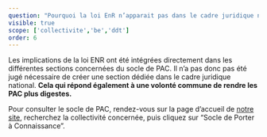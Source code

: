 ```yaml
---
question: "Pourquoi la loi EnR n’apparait pas dans le cadre juridique national ?"
visible: true
scope: ['collectivite','be','ddt']
order: 6
---
```


Les implications de la loi ENR ont été intégrées directement dans les différentes sections concernées du socle de PAC.
Il n’a pas donc pas été jugé nécessaire de créer une section dédiée dans le cadre juridique national. **Cela qui répond également à une volonté commune de rendre les PAC plus digestes.**


Pour consulter le socle de PAC, rendez-vous sur la page d’accueil de [notre site](https://docurba.beta.gouv.fr/), recherchez la collectivité concernée, puis cliquez sur “Socle de Porter à Connaissance”.
